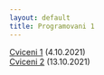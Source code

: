 ```yaml
---
layout: default
title: Programovani 1
---
```


[Cviceni 1](https://u.pcloud.link/publink/show?code=XZUSf6XZ9aRCpkBBJbQl3bAWPfnmmSG8M0Kk) (4.10.2021) <br>
[Cviceni 2](https://u.pcloud.link/publink/show?code=XZLbHEXZvIFsB6w65gbmnUpqawoVGyI2yNzy) (13.10.2021) <br>